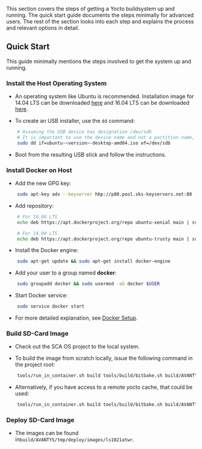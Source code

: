 This section covers the steps of getting a Yocto buildsystem up and running. The quick start guide documents the steps minimally for advanced users. The rest of the section looks into each step and explains the process and relevant options in detail.

## Quick Start

This guide minimally mentions the steps involved to get the system up and running.

### Install the Host Operating System

* An operating system like Ubuntu is recommended. Installation image for 14.04 LTS can be downloaded [here](http://releases.ubuntu.com/trusty/ubuntu-14.04.5-desktop-amd64.iso) and 16.04 LTS can be downloaded [here](http://releases.ubuntu.com/16.04.1/ubuntu-16.04.1-desktop-amd64.iso).

* To create an USB installer, use the ```dd``` command:

```bash
    # Assuming the USB device has designation /dev/sdb
    # It is important to use the device name and not a partition name, e.g., /dev/sdb1
    sudo dd if=ubuntu-<version>-desktop-amd64.iso of=/dev/sdb
```

* Boot from the resulting USB stick and follow the instructions.

### Install Docker on Host

* Add the new GPG key:

```bash
    sudo apt-key adv --keyserver hkp://p80.pool.sks-keyservers.net:80 --recv-keys 58118E89F3A912897C070ADBF76221572C52609D
```

* Add repository:

```bash
    # For 16.04 LTS
    echo deb https://apt.dockerproject.org/repo ubuntu-xenial main | sudo tee /etc/apt/sources.list.d/docker.list

    # For 14.04 LTS
    echo deb https://apt.dockerproject.org/repo ubuntu-trusty main | sudo tee /etc/apt/sources.list.d/docker.list
```

* Install the Docker engine:

```bash
    sudo apt-get update && sudo apt-get install docker-engine
```


* Add your user to a group named __docker__:

```bash
    sudo groupadd docker && sudo usermod -aG docker $USER
```

* Start Docker service:

```bash
    sudo service docker start
```

* For more detailed explanation, see [Docker Setup](../refmat/index.md).

### Build SD-Card Image

* Check out the SCA OS project to the local system.

* To build the image from scratch locally, issue the following command in the project root:

```bash
    tools/run_in_container.sh build tools/build/bitbake.sh build/AVANTYS/ none core-image-minimal
```

* Alternatively, if you have access to a remote yocto cache, that could be used:

```bash
    tools/run_in_container.sh build tools/build/bitbake.sh build/AVANTYS/ url:/path/to/yocto/cache core-image-minimal
```

### Deploy SD-Card Image

* The images can be found in`build/AVANTYS/tmp/deploy/images/ls1021atwr`.



<!-- # Development Host
## Section 1
### Installing Ubuntu 16.04

* Boot into Ubuntu DVD or bootable USB drive which contains Ubuntu iso files.
* You should be able to see a welcome screen,then select the preferred language and select "Install Ubuntu" option.
* Make sure you have enough space on your computer to install Ubuntu.
* Select Download updates while installing and Install this third-party software now.
* Stay connected to the internet so you can get the latest updates while you install Ubuntu.
* Allocate drive space as preferred.
* Begin installation.
* Select your location and preferred keyboard layout.
* Enter your login and password details.

## Section 2
### Setting up docker

* [Docker Setup](../refmat/index.md) -->
